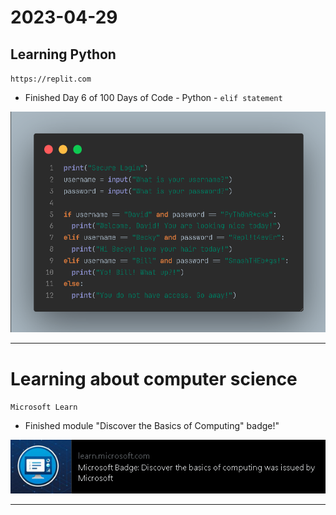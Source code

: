 # 2023-04-29

## Learning Python

`https://replit.com`

- Finished Day 6 of 100 Days of Code - Python - `elif statement`

![Final Code](_attachment/Pasted%20image%2020230430090738.png)

---

# Learning about computer science

`Microsoft Learn`

- Finished module "Discover the Basics of Computing" badge!"

![](_attachment/Pasted%20image%2020230430103244.png)

---
